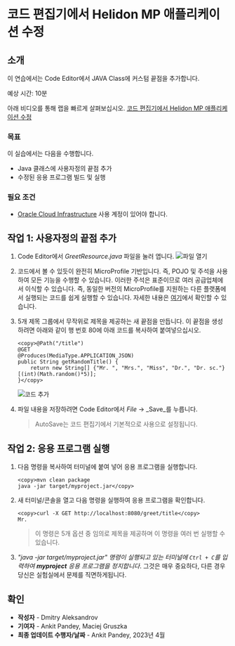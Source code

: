 # 코드 편집기에서 Helidon MP 애플리케이션 수정

## 소개

이 연습에서는 Code Editor에서 JAVA Class에 커스텀 끝점을 추가합니다.

예상 시간: 10분

아래 비디오를 통해 랩을 빠르게 살펴보십시오. [코드 편집기에서 Helidon MP 애플리케이션 수정](videohub:1_sv1iug41)

### 목표

이 실습에서는 다음을 수행합니다.

*   Java 클래스에 사용자정의 끝점 추가
*   수정된 응용 프로그램 빌드 및 실행

### 필요 조건

*   [Oracle Cloud Infrastructure](https://cloud.oracle.com/en_US/cloud-infrastructure) 사용 계정이 있어야 합니다.

## 작업 1: 사용자정의 끝점 추가

1.  Code Editor에서 _GreetResource.java_ 파일을 눌러 엽니다. ![파일 열기](images/open-file.png)
    
2.  코드에서 볼 수 있듯이 완전히 MicroProfile 기반입니다. 즉, POJO 및 주석을 사용하여 모든 기능을 수행할 수 있습니다. 이러한 주석은 표준이므로 여러 공급업체에서 이식할 수 있습니다. 즉, 동일한 버전의 MicroProfile를 지원하는 다른 플랫폼에서 실행되는 코드를 쉽게 실행할 수 있습니다. 자세한 내용은 [여기](https://microprofile.io/)에서 확인할 수 있습니다.
    
3.  5개 제목 그룹에서 무작위로 제목을 제공하는 새 끝점을 만듭니다. 이 끝점을 생성하려면 아래와 같이 행 번호 80에 아래 코드를 복사하여 붙여넣으십시오.
    
        <copy>@Path("/title")
        @GET
        @Produces(MediaType.APPLICATION_JSON)
        public String getRandomTitle() {
            return new String[] {"Mr. ", "Mrs.", "Miss", "Dr.", "Dr. sc."} [(int)(Math.random()*5)];
        }</copy>
        
    
    ![코드 추가](images/add-code.png)
    
4.  파일 내용을 저장하려면 Code Editor에서 _File_ -> _Save_를 누릅니다.
    
    > AutoSave는 코드 편집기에서 기본적으로 사용으로 설정됩니다.
    

## 작업 2: 응용 프로그램 실행

1.  다음 명령을 복사하여 터미널에 붙여 넣어 응용 프로그램을 실행합니다.
    
        <copy>mvn clean package
        java -jar target/myproject.jar</copy>
        
2.  새 터미널/콘솔을 열고 다음 명령을 실행하여 응용 프로그램을 확인합니다.
    
        <copy>curl -X GET http://localhost:8080/greet/title</copy>
        Mr.
        
    
    > 이 명령은 5개 옵션 중 임의로 제목을 제공하며 이 명령을 여러 번 실행할 수 있습니다.
    
3.  _"java -jar target/myproject.jar" 명령이 실행되고 있는 터미널에 `Ctrl + C`를 입력하여 **myproject** 응용 프로그램을 정지합니다_. 그것은 매우 중요하다, 다른 경우 당신은 실험실에서 문제를 직면하게됩니다.
    

## 확인

*   **작성자** - Dmitry Aleksandrov
*   **기여자** - Ankit Pandey, Maciej Gruszka
*   **최종 업데이트 수행자/날짜** - Ankit Pandey, 2023년 4월